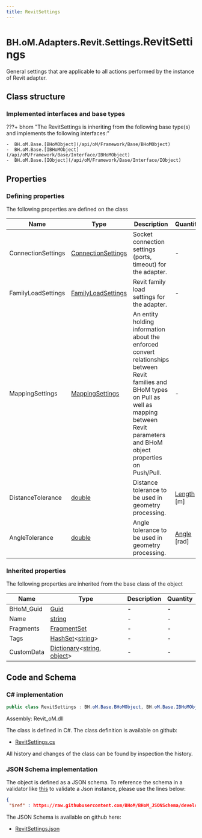 ```yaml
---
title: RevitSettings
---
```


# <small>BH.oM.Adapters.Revit.Settings.</small>**RevitSettings**

General settings that are applicable to all actions performed by the instance of Revit adapter.

## Class structure

### Implemented interfaces and base types

???+ bhom "The RevitSettings is inheriting from the following base type(s) and implements the following interfaces:"

    -  BH.oM.Base.[BHoMObject](/api/oM/Framework/Base/BHoMObject)
    -  BH.oM.Base.[IBHoMObject](/api/oM/Framework/Base/Interface/IBHoMObject)
    -  BH.oM.Base.[IObject](/api/oM/Framework/Base/Interface/IObject)


## Properties



### Defining properties

The following properties are defined on the class

| Name             | Type             | Description      | Quantity         |
|------------------|------------------|------------------|------------------|
| ConnectionSettings | [ConnectionSettings](/api/oM/Adapter/Adapters/Revit/Settings/ConnectionSettings) | Socket connection settings (ports, timeout) for the adapter. | - |
| FamilyLoadSettings | [FamilyLoadSettings](/api/oM/Adapter/Adapters/Revit/Settings/FamilyLoadSettings) | Revit family load settings for the adapter. | - |
| MappingSettings | [MappingSettings](/api/oM/Adapter/Adapters/Revit/Settings/MappingSettings) | An entity holding information about the enforced convert relationships between Revit families and BHoM types on Pull as well as mapping between Revit parameters and BHoM object properties on Push/Pull. | - |
| DistanceTolerance | [double](https://learn.microsoft.com/en-us/dotnet/api/System.Double?view=netstandard-2.0) | Distance tolerance to be used in geometry processing. | [Length](/api/oM/Dimensional/Quantities/Attributes/Length) [m] |
| AngleTolerance | [double](https://learn.microsoft.com/en-us/dotnet/api/System.Double?view=netstandard-2.0) | Angle tolerance to be used in geometry processing. | [Angle](/api/oM/Dimensional/Quantities/Attributes/Angle) [rad] |


### Inherited properties
The following properties are inherited from the base class of the object

| Name             | Type             | Description      | Quantity         |
|------------------|------------------|------------------|------------------|
| BHoM_Guid | [Guid](https://learn.microsoft.com/en-us/dotnet/api/System.Guid?view=netstandard-2.0) | - | - |
| Name | [string](https://learn.microsoft.com/en-us/dotnet/api/System.String?view=netstandard-2.0) | - | - |
| Fragments | [FragmentSet](/api/oM/Framework/Base/FragmentSet) | - | - |
| Tags | [HashSet](https://learn.microsoft.com/en-us/dotnet/api/System.Collections.Generic.HashSet-1?view=netstandard-2.0)&lt;[string](https://learn.microsoft.com/en-us/dotnet/api/System.String?view=netstandard-2.0)&gt; | - | - |
| CustomData | [Dictionary](https://learn.microsoft.com/en-us/dotnet/api/System.Collections.Generic.Dictionary-2?view=netstandard-2.0)&lt;[string](https://learn.microsoft.com/en-us/dotnet/api/System.String?view=netstandard-2.0), [object](https://learn.microsoft.com/en-us/dotnet/api/System.Object?view=netstandard-2.0)&gt; | - | - |


## Code and Schema

### C# implementation

``` C# title="C#"
public class RevitSettings : BH.oM.Base.BHoMObject, BH.oM.Base.IBHoMObject, BH.oM.Base.IObject
```

Assembly: Revit_oM.dll

The class is defined in C#. The class definition is available on github:

- [RevitSettings.cs](https://github.com/BHoM/Revit_Toolkit/blob/develop/Revit_oM/Settings\RevitSettings.cs)

All history and changes of the class can be found by inspection the history.
### JSON Schema implementation

The object is defined as a JSON schema. To reference the schema in a validator like [this](https://www.jsonschemavalidator.net/) to validate a Json instance, please use the lines below:

``` json title="JSON Schema"
{
 "$ref" : https://raw.githubusercontent.com/BHoM/BHoM_JSONSchema/develop/Revit_oM/Settings/RevitSettings.json}
```

The JSON Schema is available on github here:

- [RevitSettings.json](https://github.com/BHoM/BHoM_JSONSchema/blob/develop/Revit_oM/Settings/RevitSettings.json)

